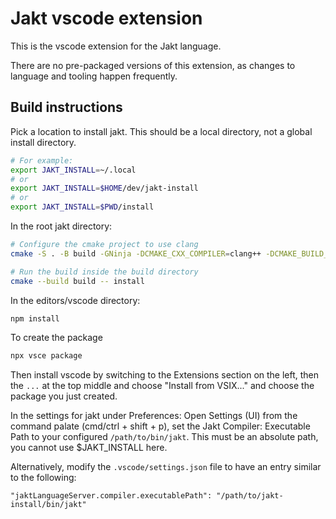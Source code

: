 # Jakt vscode extension

This is the vscode extension for the Jakt language.

There are no pre-packaged versions of this extension, as changes to language and tooling happen frequently.

## Build instructions

Pick a location to install jakt. This should be a local directory, not a global install directory.

```bash
# For example:
export JAKT_INSTALL=~/.local
# or
export JAKT_INSTALL=$HOME/dev/jakt-install
# or
export JAKT_INSTALL=$PWD/install
```

In the root jakt directory:

```bash
# Configure the cmake project to use clang
cmake -S . -B build -GNinja -DCMAKE_CXX_COMPILER=clang++ -DCMAKE_BUILD_TYPE=Release -DCMAKE_INSTALL_PREFIX=$JAKT_INSTALL

# Run the build inside the build directory
cmake --build build -- install
```

In the editors/vscode directory:

```bash
npm install
```

To create the package

```bash
npx vsce package
```

Then install vscode by switching to the Extensions section on the left, then the `...` at the top middle and choose "Install from VSIX..." and choose the package you just created.

In the settings for jakt under Preferences: Open Settings (UI) from the command palate (cmd/ctrl + shift + p), set the Jakt Compiler: Executable Path to your configured ``/path/to/bin/jakt``. This must be an absolute path, you cannot use $JAKT_INSTALL here.

Alternatively, modify the ``.vscode/settings.json`` file to have an entry similar to the following:

```
"jaktLanguageServer.compiler.executablePath": "/path/to/jakt-install/bin/jakt"
```
